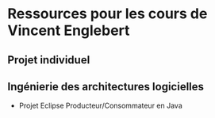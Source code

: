 # Ressources pour les cours de Vincent Englebert

## Projet individuel


## Ingénierie des architectures logicielles

+ Projet Eclipse Producteur/Consommateur en Java
